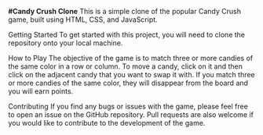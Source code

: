 
**#Candy Crush Clone**
This is a simple clone of the popular Candy Crush game, built using HTML, CSS, and JavaScript.

Getting Started
To get started with this project, you will need to clone the repository onto your local machine.

How to Play
The objective of the game is to match three or more candies of the same color in a row or column. To move a candy,
click on it and then click on the adjacent candy that you want to swap it with. 
If you match three or more candies of the same color, they will disappear from the board and you will earn points.


Contributing
If you find any bugs or issues with the game, please feel free to open an issue on the GitHub repository. Pull requests are also welcome if you would like to contribute to the development of the game.

